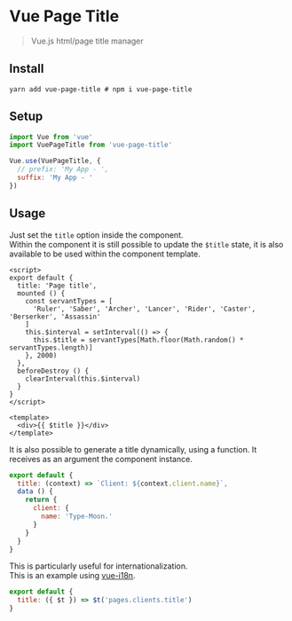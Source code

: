 # Vue Page Title

> Vue.js html/page title manager

## Install

```shell
yarn add vue-page-title # npm i vue-page-title
```

## Setup

```js
import Vue from 'vue'
import VuePageTitle from 'vue-page-title'

Vue.use(VuePageTitle, {
  // prefix: 'My App - ',
  suffix: 'My App - '
})
```

## Usage

Just set the `title` option inside the component.  
Within the component it is still possible to update the `$title` state, it is also available to be used within the component template.
```vue
<script>
export default {
  title: 'Page title',
  mounted () {
    const servantTypes = [
      'Ruler', 'Saber', 'Archer', 'Lancer', 'Rider', 'Caster', 'Berserker', 'Assassin'
    ]
    this.$interval = setInterval(() => {
      this.$title = servantTypes[Math.floor(Math.random() * servantTypes.length)]
    }, 2000)
  },
  beforeDestroy () {
    clearInterval(this.$interval)
  }
}
</script>

<template>
  <div>{{ $title }}</div>
</template>
```

It is also possible to generate a title dynamically, using a function. It receives as an argument the component instance.

```js
export default {
  title: (context) => `Client: ${context.client.name}`,
  data () {
    return {
      client: {
        name: 'Type-Moon.'
      }
    }
  }
}
```

This is particularly useful for internationalization.  
This is an example using [vue-i18n](https://github.com/kazupon/vue-i18n).

```js
export default {
  title: ({ $t }) => $t('pages.clients.title')
}
```
